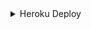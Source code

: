 <details>
	<summary>Heroku Deploy</summary>
	<br>
	<b>
The Easiest Way to Deploy This Bot is Via Heroku.
		In Order To deploy, You Just Have Fill The Necessary Environment Variables and Done!</b>
	
  <h1>
    <p align="center">
        <a href="https://heroku.com/deploy?template=https://github.com/ItzSHIV/KuramaRobot">
            <img src="https://www.herokucdn.com/deploy/button.svg" alt="Deploy">
        </a>
    </p>
</h1>
